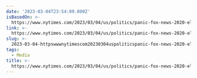 ```yaml
---
date: '2023-03-04T23:54:09.000Z'
isBasedOn: >-
  https://www.nytimes.com/2023/03/04/us/politics/panic-fox-news-2020-election.html?smid=nytcore-ios-share&referringSource=articleShare
link: >-
  https://www.nytimes.com/2023/03/04/us/politics/panic-fox-news-2020-election.html?smid=nytcore-ios-share&referringSource=articleShare
slug: >-
  2023-03-04-httpswwwnytimescom20230304uspoliticspanic-fox-news-2020-electionhtmlsmidnytcore-ios-shareandreferringsourcearticleshare
tags:
  - Media
title: >-
  https://www.nytimes.com/2023/03/04/us/politics/panic-fox-news-2020-election.html?smid=nytcore-ios-share&referringSource=articleShare
---
```


